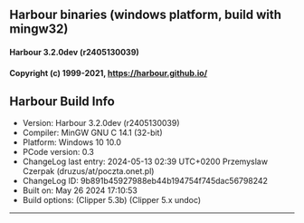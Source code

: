 ## Harbour binaries (windows platform, build with mingw32)
#### Harbour 3.2.0dev (**r2405130039**)
#### Copyright (c) 1999-2021, https://harbour.github.io/


Harbour Build Info
---
- Version: Harbour 3.2.0dev (r2405130039)
- Compiler: MinGW GNU C 14.1 (32-bit)
- Platform: Windows 10 10.0
- PCode version: 0.3
- ChangeLog last entry: 2024-05-13 02:39 UTC+0200 Przemyslaw Czerpak (druzus/at/poczta.onet.pl)
- ChangeLog ID: 9b891b45927988eb44b194754f745dac56798242
- Built on: May 26 2024 17:10:53
- Build options: (Clipper 5.3b) (Clipper 5.x undoc)

---


